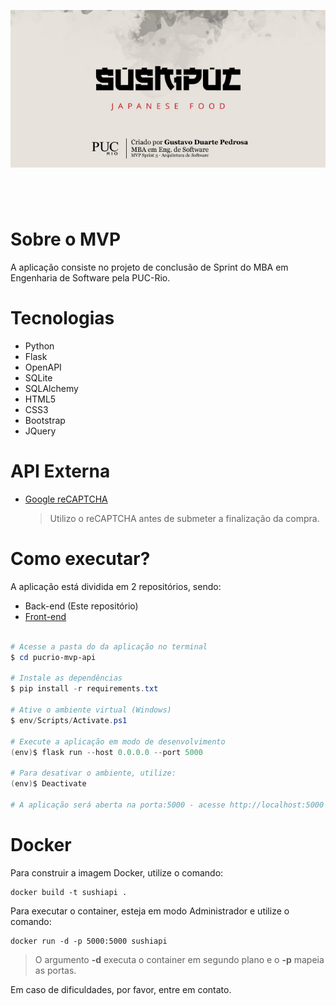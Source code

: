 ![MVP PUC-Rio - Gustavo Duarte Pedrosa](./assets/sushipuc-banner-repo.jpg)

#

&nbsp;
&nbsp;

# Sobre o MVP

A aplicação consiste no projeto de conclusão de Sprint do MBA em Engenharia de Software pela PUC-Rio.

# Tecnologias

- Python
- Flask
- OpenAPI
- SQLite
- SQLAlchemy
- HTML5
- CSS3
- Bootstrap
- JQuery

# API Externa

- [Google reCAPTCHA](https://www.google.com/recaptcha/about/)

  > Utilizo o reCAPTCHA antes de submeter a finalização da compra.

# Como executar?

A aplicação está dividida em 2 repositórios, sendo:

- Back-end (Este repositório)
- [Front-end](https://github.com/gustavoduartep/pucrio-mvp3-front)

```powershell

# Acesse a pasta do da aplicação no terminal
$ cd pucrio-mvp-api

# Instale as dependências
$ pip install -r requirements.txt

# Ative o ambiente virtual (Windows)
$ env/Scripts/Activate.ps1

# Execute a aplicação em modo de desenvolvimento
(env)$ flask run --host 0.0.0.0 --port 5000

# Para desativar o ambiente, utilize:
(env)$ Deactivate

# A aplicação será aberta na porta:5000 - acesse http://localhost:5000
```

# Docker

Para construir a imagem Docker, utilize o comando:

```
docker build -t sushiapi .
```

Para executar o container, esteja em modo Administrador e utilize o comando:

```
docker run -d -p 5000:5000 sushiapi
```

> O argumento **-d** executa o container em segundo plano e o **-p** mapeia as portas.

Em caso de dificuldades, por favor, entre em contato.
